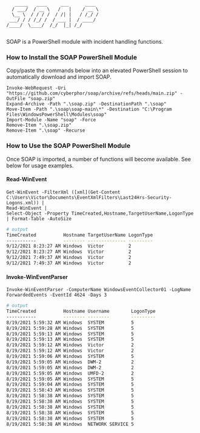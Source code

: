 ```
   _____   ____     ___      ____ 
  / ___/  / __ \   /   |    / __ \
  \__ \  / / / /  / /| |   / /_/ /
 ___/ / / /_/ /  / ___ |  / ____/ 
/____/  \____/  /_/  |_| /_/      
   
```
SOAP is a PowerShell module with incident handling functions. 

### How to Install the SOAP PowerShell Module
Copy/paste the commands below into an elevated PowerShell session to automatically download and import SOAP.
```pwsh
Invoke-WebRequest -Uri "https://github.com/cyberphor/soap/archive/refs/heads/main.zip" -OutFile "soap.zip"
Expand-Archive -Path ".\soap.zip" -DestinationPath ".\soap"
Move-Item -Path ".\soap\soap-main\*" -Destination "C:\Program Files\WindowsPowerShell\Modules\soap"
Import-Module -Name "soap" -Force
Remove-Item ".\soap.zip"
Remove-Item ".\soap" -Recurse
```

### How to Use the SOAP PowerShell Module
Once SOAP is imported, a number of functions will become available. See below for usage examples.

#### Read-WinEvent
```pwsh
Get-WinEvent -FilterXml ([xml](Get-Content C:\Users\Victor\Documents\EventXmlFilters\Last24Hrs-Security-Logons.xml)) | 
Read-WinEvent | 
Select-Object -Property TimeCreated,Hostname,TargetUserName,LogonType | Format-Table -AutoSize
```
```bash
# output
TimeCreated          Hostname TargetUserName LogonType
-----------          -------- -------------- ---------
9/12/2021 8:23:27 AM Windows  Victor         2        
9/12/2021 8:23:27 AM Windows  Victor         2        
9/12/2021 7:49:37 AM Windows  Victor         2        
9/12/2021 7:49:37 AM Windows  Victor         2
```

#### Invoke-WinEventParser
```pwsh
Invoke-WinEventParser -ComputerName WindowsEventCollector01 -LogName ForwardedEvents -EventId 4624 -Days 3
```
```bash
# output
TimeCreated          Hostname Username        LogonType
-----------          -------- --------        ---------
8/19/2021 5:59:32 AM Windows  SYSTEM          5        
8/19/2021 5:59:28 AM Windows  SYSTEM          5        
8/19/2021 5:59:13 AM Windows  SYSTEM          5        
8/19/2021 5:59:13 AM Windows  SYSTEM          5        
8/19/2021 5:59:12 AM Windows  Victor          2        
8/19/2021 5:59:12 AM Windows  Victor          2        
8/19/2021 5:59:06 AM Windows  SYSTEM          5        
8/19/2021 5:59:05 AM Windows  DWM-2           2        
8/19/2021 5:59:05 AM Windows  DWM-2           2        
8/19/2021 5:59:05 AM Windows  UMFD-2          2        
8/19/2021 5:59:05 AM Windows  SYSTEM          5        
8/19/2021 5:59:04 AM Windows  SYSTEM          5        
8/19/2021 5:58:43 AM Windows  SYSTEM          5        
8/19/2021 5:58:38 AM Windows  SYSTEM          5        
8/19/2021 5:58:38 AM Windows  SYSTEM          5        
8/19/2021 5:58:38 AM Windows  SYSTEM          5        
8/19/2021 5:58:38 AM Windows  SYSTEM          5        
8/19/2021 5:58:38 AM Windows  SYSTEM          5        
8/19/2021 5:58:38 AM Windows  NETWORK SERVICE 5        
```
